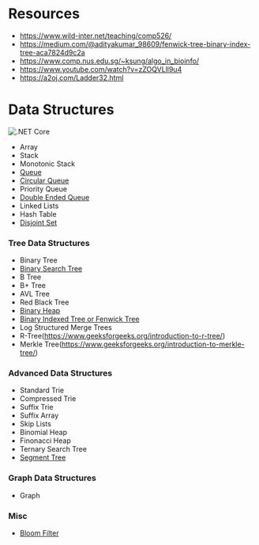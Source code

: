 # Resources

* https://www.wild-inter.net/teaching/comp526/
* https://medium.com/@adityakumar_98609/fenwick-tree-binary-index-tree-aca7824d9c2a
* https://www.comp.nus.edu.sg/~ksung/algo_in_bioinfo/
* https://www.youtube.com/watch?v=zZOQVLll9u4
* https://a2oj.com/Ladder32.html

# Data Structures

![.NET Core](https://github.com/pavankoppineni/data_structures/workflows/.NET%20Core/badge.svg)

* Array
* Stack
* Monotonic Stack
* [Queue](./src/DataStructures/Queue)
* [Circular Queue](./src/DataStructures/CircularQueue)
* Priority Queue
* [Double Ended Queue](./src/DataStructures/DoubleEndedQueue)
* Linked Lists
* Hash Table
* [Disjoint Set](./src/DataStructures/DisjointSet)


### Tree Data Structures

* Binary Tree
* [Binary Search Tree](./src/DataStructures/Tree/BinarySearchTree)
* B Tree
* B+ Tree
* AVL Tree
* Red Black Tree
* [Binary Heap](./src/DataStructures/Heap)
* [Binary Indexed Tree or Fenwick Tree](./src/DataStructures/Tree/BinaryIndexedTree)
* Log Structured Merge Trees
* R-Tree(https://www.geeksforgeeks.org/introduction-to-r-tree/)
* Merkle Tree(https://www.geeksforgeeks.org/introduction-to-merkle-tree/)


### Advanced Data Structures

* Standard Trie
* Compressed Trie
* Suffix Trie
* Suffix Array
* Skip Lists
* Binomial Heap
* Finonacci Heap
* Ternary Search Tree
* [Segment Tree](./src/DataStructures/Tree/SegmentTree)

### Graph Data Structures

* Graph

### Misc

* [Bloom Filter](https://www.geeksforgeeks.org/bloom-filters-introduction-and-python-implementation/)
